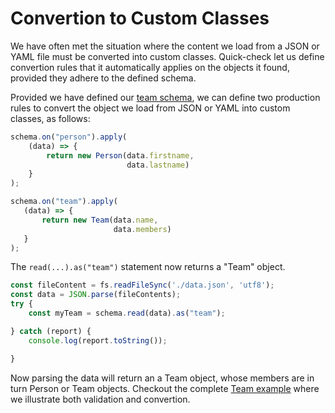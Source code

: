 # Convertion to Custom Classes

We have often met the situation where the content we load from a JSON
or YAML file must be converted into custom classes. Quick-check let us
define convertion rules that it automatically applies on the objects it
found, provided they adhere to the defined schema.

Provided we have defined our [team schema](./declaration.md), we can
define two production rules to convert the object we load from JSON or
YAML into custom classes, as follows:

```typescript
schema.on("person").apply(
    (data) => {
        return new Person(data.firstname,
                          data.lastname)
    }
);

schema.on("team").apply(
   (data) => {
       return new Team(data.name,
                       data.members)
   }
);
```

The `read(...).as("team")` statement now returns a "Team" object.

```typescript {highlight: \[4]}
const fileContent = fs.readFileSync('./data.json', 'utf8');
const data = JSON.parse(fileContents);
try {
    const myTeam = schema.read(data).as("team");

} catch (report) {
    console.log(report.toString());

}
```

Now parsing the data will return an a Team object, whose members are
in turn Person or Team objects. Checkout the complete [Team
example](./team.md) where we illustrate both validation and
convertion.

